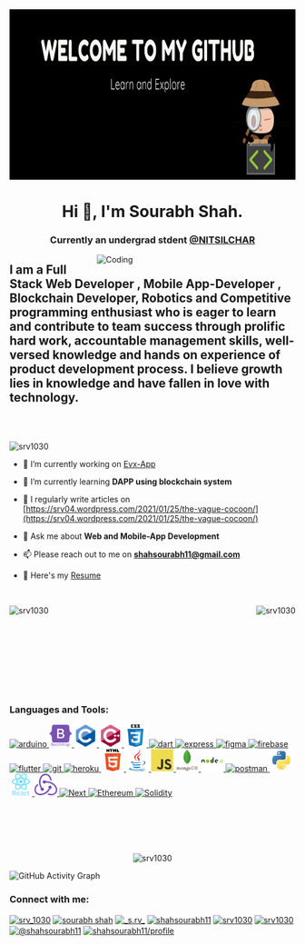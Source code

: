 
<img align="center" alt="Coding" height="300" width="1600" src="https://github.com/SRV1030/SRV1030/blob/main/hub%20(5).png">

<h1 align="center">Hi 👋, I'm Sourabh Shah.</h1>
 <h3 align="center">Currently an undergrad stdent <a href="http://www.nits.ac.in/">@NITSILCHAR</a></h3>

<img align="right" alt="Coding" width="350" src="https://cdn.dribbble.com/users/2131993/screenshots/4948736/thoughtworks-gif_dribbble.gif">

<h2>I am a Full Stack Web Developer , Mobile App-Developer , Blockchain Developer, Robotics and Competitive programming enthusiast who is eager to learn and contribute to team success through prolific hard work, accountable management skills, well-versed knowledge and hands on experience of product development process. I believe growth lies in knowledge and have fallen in love with technology.</h2>
<br>
<br>
<p align="left"> <img src="https://komarev.com/ghpvc/?username=srv1030&label=Profile%20views&color=0e75b6&style=flat" alt="srv1030" /> </p>


- 🔭 I’m currently working on [Evx-App](https://github.com/SRV1030/evx-App)

- 🌱 I’m currently learning **DAPP using  blockchain system**

- 📝 I regularly write articles on [https://srv04.wordpress.com/2021/01/25/the-vague-cocoon/](https://srv04.wordpress.com/2021/01/25/the-vague-cocoon/)

- 💬 Ask me about **Web and Mobile-App Development**

- 📫 Please reach out to me on **shahsourabh11@gmail.com**

- 🤵 Here's my [Resume](https://drive.google.com/file/d/1RqODu9qRZqqXci1Qs90hspBLUFgOib9x/view?usp=sharing)



<br>
<p><img align="left" src="https://github-readme-stats.vercel.app/api/top-langs?username=srv1030&show_icons=true&locale=en&layout=compact" alt="srv1030" /></p>

<p>&nbsp;<img align="right" src="https://github-readme-stats.vercel.app/api?username=srv1030&show_icons=true&locale=en" alt="srv1030" /></p>
<br> <br><br> <br><br> <br>
<br>
<h3 align="left">Languages and Tools:</h3>
<p align="left"> <a href="https://www.arduino.cc/" target="_blank"> <img src="https://cdn.worldvectorlogo.com/logos/arduino-1.svg" alt="arduino" width="40" height="40"/> </a> <a href="https://getbootstrap.com" target="_blank"> <img src="https://raw.githubusercontent.com/devicons/devicon/master/icons/bootstrap/bootstrap-plain-wordmark.svg" alt="bootstrap" width="40" height="40"/> </a> <a href="https://www.cprogramming.com/" target="_blank"> <img src="https://raw.githubusercontent.com/devicons/devicon/master/icons/c/c-original.svg" alt="c" width="40" height="40"/> </a> <a href="https://www.w3schools.com/cpp/" target="_blank"> <img src="https://raw.githubusercontent.com/devicons/devicon/master/icons/cplusplus/cplusplus-original.svg" alt="cplusplus" width="40" height="40"/> </a> <a href="https://www.w3schools.com/css/" target="_blank"> <img src="https://raw.githubusercontent.com/devicons/devicon/master/icons/css3/css3-original-wordmark.svg" alt="css3" width="40" height="40"/> </a> <a href="https://dart.dev" target="_blank"> <img src="https://www.vectorlogo.zone/logos/dartlang/dartlang-icon.svg" alt="dart" width="40" height="40"/> </a> <a href="https://expressjs.com" target="_blank"> <img src="https://jsurt.github.io/jacks-portfolio/images/color-express-icon%20(1).png" alt="express" width="40" height="40"/> </a> <a href="https://www.figma.com/" target="_blank"> <img src="https://www.vectorlogo.zone/logos/figma/figma-icon.svg" alt="figma" width="40" height="40"/> </a> <a href="https://firebase.google.com/" target="_blank"> <img src="https://www.vectorlogo.zone/logos/firebase/firebase-icon.svg" alt="firebase" width="40" height="40"/> </a> <a href="https://flutter.dev" target="_blank"> <img src="https://www.vectorlogo.zone/logos/flutterio/flutterio-icon.svg" alt="flutter" width="40" height="40"/> </a> <a href="https://git-scm.com/" target="_blank"> <img src="https://www.vectorlogo.zone/logos/git-scm/git-scm-icon.svg" alt="git" width="40" height="40"/> </a> <a href="https://heroku.com" target="_blank"> <img src="https://www.vectorlogo.zone/logos/heroku/heroku-icon.svg" alt="heroku" width="40" height="40"/> </a> <a href="https://www.w3.org/html/" target="_blank"> <img src="https://raw.githubusercontent.com/devicons/devicon/master/icons/html5/html5-original-wordmark.svg" alt="html5" width="40" height="40"/> </a> <a href="https://www.java.com" target="_blank"> <img src="https://raw.githubusercontent.com/devicons/devicon/master/icons/java/java-original.svg" alt="java" width="40" height="40"/> </a> <a href="https://developer.mozilla.org/en-US/docs/Web/JavaScript" target="_blank"> <img src="https://raw.githubusercontent.com/devicons/devicon/master/icons/javascript/javascript-original.svg" alt="javascript" width="40" height="40"/> </a> <a href="https://www.mongodb.com/" target="_blank"> <img src="https://raw.githubusercontent.com/devicons/devicon/master/icons/mongodb/mongodb-original-wordmark.svg" alt="mongodb" width="40" height="40"/> </a> <a href="https://nodejs.org" target="_blank"> <img src="https://raw.githubusercontent.com/devicons/devicon/master/icons/nodejs/nodejs-original-wordmark.svg" alt="nodejs" width="40" height="40"/> </a> <a href="https://postman.com" target="_blank"> <img src="https://www.vectorlogo.zone/logos/getpostman/getpostman-icon.svg" alt="postman" width="40" height="40"/> </a> <a href="https://www.python.org" target="_blank"> <img src="https://raw.githubusercontent.com/devicons/devicon/master/icons/python/python-original.svg" alt="python" width="40" height="40"/> </a> <a href="https://reactjs.org/" target="_blank" rel="noreferrer"> <img src="https://raw.githubusercontent.com/devicons/devicon/master/icons/react/react-original-wordmark.svg" alt="react" width="40" height="40"/> </a> <a href="https://redux.js.org" target="_blank" rel="noreferrer"> <img src="https://raw.githubusercontent.com/devicons/devicon/master/icons/redux/redux-original.svg" alt="redux" width="40" height="40"/> </a> <a href="https://nextjs.org/" target="_blank" rel="noreferrer"> <img src="https://user-images.githubusercontent.com/65103790/157203226-4003ee59-0888-4b75-90a5-3f4d44a2fe84.png" alt="Next" width="40" height="40"/> </a> <a href="https://ethereum.org/en/" target="_blank" rel="noreferrer"> <img src="https://cdn.dribbble.com/users/1425161/screenshots/5996712/ether_logo_fast_4x.png" alt="Ethereum" width="40" height="40"/> </a><a href="https://docs.soliditylang.org/en/v0.8.11/" target="_blank" rel="noreferrer"><img src="https://user-images.githubusercontent.com/65103790/157203554-e90f8479-cc5f-4c90-bd8f-36262706cb15.png" alt="Solidity" width="40" height="40"/></a>  </p>
<br><br><br>
<br>

<p align="center"><img align="center" src="https://github-readme-streak-stats.herokuapp.com/?user=srv1030&" alt="srv1030" /></p> 

![GitHub Activity Graph](https://activity-graph.herokuapp.com/graph?username=SRV1030&theme=react-dark&area=true&hide_border=true)

<h3 align="left">Connect with me:</h3>
<p align="left">
<a href="https://twitter.com/srv_1030" target="blank"><img align="center" src="https://cdn.jsdelivr.net/npm/simple-icons@3.0.1/icons/twitter.svg" alt="srv_1030" height="30" width="40" /></a>
<a href="https://www.linkedin.com/in/sourabh-shah-1b6225192/" target="blank"><img align="center" src="https://cdn.jsdelivr.net/npm/simple-icons@3.0.1/icons/linkedin.svg" alt="sourabh shah" height="30" width="40" /></a>
<a href="https://instagram.com/_s.rv_" target="blank"><img align="center" src="https://cdn.jsdelivr.net/npm/simple-icons@3.0.1/icons/instagram.svg" alt="_s.rv_" height="30" width="40" /></a>
<a href="https://www.hackerrank.com/shahsourabh11" target="blank"><img align="center" src="https://cdn.jsdelivr.net/npm/simple-icons@3.0.1/icons/hackerrank.svg" alt="shahsourabh11" height="30" width="40" /></a>
<a href="https://codeforces.com/profile/srv1030" target="blank"><img align="center" src="https://cdn.jsdelivr.net/npm/simple-icons@3.0.1/icons/codeforces.svg" alt="srv1030" height="30" width="40" /></a>
<a href="https://leetcode.com/srv_er" target="blank"><img align="center" src="https://cdn.jsdelivr.net/npm/simple-icons@3.0.1/icons/leetcode.svg" alt="srv1030" height="30" width="40" /></a>
<a href="https://www.hackerearth.com/@shahsourabh11" target="blank"><img align="center" src="https://cdn.jsdelivr.net/npm/simple-icons@3.0.1/icons/hackerearth.svg" alt="@shahsourabh11" height="30" width="40" /></a>
<a href="https://auth.geeksforgeeks.org/user/shahsourabh11/profile" target="blank"><img align="center" src="https://cdn.jsdelivr.net/npm/simple-icons@3.0.1/icons/geeksforgeeks.svg" alt="shahsourabh11/profile" height="30" width="40" /></a>
</p>


<!--
**SRV1030/SRV1030** is a ✨ _special_ ✨ repository because its `README.md` (this file) appears on your GitHub profile.

Here are some ideas to get you started:

- 🔭 I’m currently working on ...
- 🌱 I’m currently learning ...
- 👯 I’m looking to collaborate on ...
- 🤔 I’m looking for help with ...
- 💬 Ask me about ...
- 📫 How to reach me: ...
- 😄 Pronouns: ...
- ⚡ Fun fact: ...
-->
